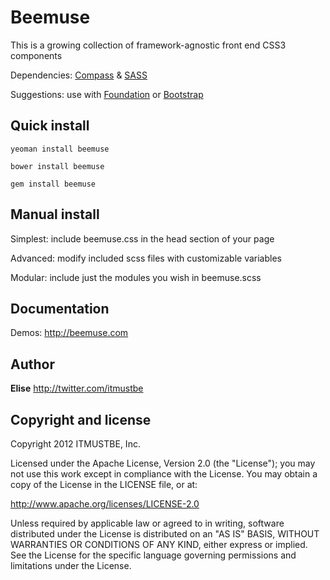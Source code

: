 Beemuse
=================

This is a growing collection of framework-agnostic front end CSS3 components

Dependencies: [Compass](https://github.com/chriseppstein/compass) & [SASS](https://github.com/nex3/sass)

Suggestions: use with [Foundation](https://github.com/zurb/foundation) or [Bootstrap](http://twitter.github.com/bootstrap)



Quick install
-------------

```shell
yeoman install beemuse
```
```shell
bower install beemuse
```
```shell
gem install beemuse
```


Manual install
--------------

Simplest: include beemuse.css in the head section of your page

Advanced: modify included scss files with customizable variables

Modular: include just the modules you wish in beemuse.scss



Documentation
-------------

Demos: http://beemuse.com



Author
------

**Elise** http://twitter.com/itmustbe



Copyright and license
---------------------

Copyright 2012 ITMUSTBE, Inc.

Licensed under the Apache License, Version 2.0 (the "License");
you may not use this work except in compliance with the License.
You may obtain a copy of the License in the LICENSE file, or at:

   http://www.apache.org/licenses/LICENSE-2.0

Unless required by applicable law or agreed to in writing, software
distributed under the License is distributed on an "AS IS" BASIS,
WITHOUT WARRANTIES OR CONDITIONS OF ANY KIND, either express or implied.
See the License for the specific language governing permissions and
limitations under the License.
